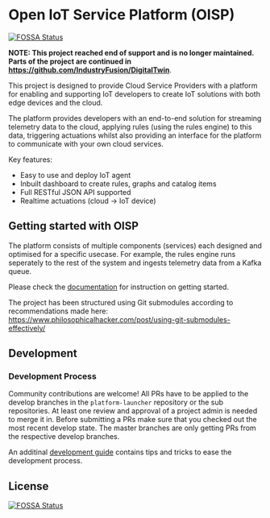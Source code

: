 # Open IoT Service Platform (OISP)
[![FOSSA Status](https://app.fossa.com/api/projects/git%2Bgithub.com%2FOpen-IoT-Service-Platform%2Fplatform-launcher.svg?type=shield)](https://app.fossa.com/projects/git%2Bgithub.com%2FOpen-IoT-Service-Platform%2Fplatform-launcher?ref=badge_shield)

**NOTE: This project reached end of support and is no longer maintained. Parts of the project are continued in https://github.com/IndustryFusion/DigitalTwin**.

This project is designed to provide Cloud Service Providers with a platform for enabling and supporting IoT developers to create IoT solutions with both edge devices and the cloud.

The platform provides developers with an end-to-end solution for streaming telemetry data to the cloud, applying rules (using the rules engine) to this data, triggering actuations whilst also providing an interface for the platform to communicate with your own cloud services.

Key features:

 * Easy to use and deploy IoT agent
 * Inbuilt dashboard to create rules, graphs and catalog items
 * Full RESTful JSON API supported
 * Realtime actuations (cloud -> IoT device)

## Getting started with OISP

The platform consists of multiple components (services) each designed and optimised for a specific usecase. For example, the rules engine runs seperately to the rest of the system and ingests telemetry data from a Kafka queue.

Please check the [documentation](https://platform-launcher.readthedocs.io/en/latest/) for instruction on getting started.

The project has been structured using Git submodules according to recommendations made here: https://www.philosophicalhacker.com/post/using-git-submodules-effectively/


## Development

### Development Process
Community contributions are welcome!
All PRs have to be applied to the develop branches in the ``platform-launcher`` repository or the sub repositories. At least one review and approval of a project admin is needed to merge it in.
Before submitting a PRs make sure that you checked out the most recent develop state.
The master branches are only getting PRs from the respective develop branches.

An additinal [development guide](https://platform-launcher.readthedocs.io/en/latest/development/developers_guide.html) contains tips and tricks to ease the development process.


## License
[![FOSSA Status](https://app.fossa.com/api/projects/git%2Bgithub.com%2FOpen-IoT-Service-Platform%2Fplatform-launcher.svg?type=large)](https://app.fossa.com/projects/git%2Bgithub.com%2FOpen-IoT-Service-Platform%2Fplatform-launcher?ref=badge_large)
